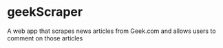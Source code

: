 # geekScraper
A web app that scrapes news articles from Geek.com and allows users to comment on those articles
